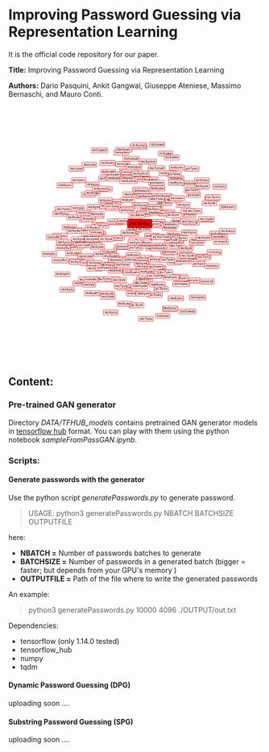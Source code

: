 # Improving Password Guessing via Representation Learning

It is the official code repository for our paper.

**Title:** Improving Password Guessing via Representation Learning

**Authors:** Dario Pasquini, Ankit Gangwal, Giuseppe Ateniese, Massimo Bernaschi, and Mauro Conti.

![rockyou](./rockyou.png)

## Content:

### Pre-trained GAN generator

Directory *DATA/TFHUB_models* contains pretrained GAN generator models in [tensorflow hub](https://www.tensorflow.org/hub) format. You can play with them using the python notebook *sampleFromPassGAN.ipynb*.

### Scripts:
#### Generate passwords with the generator

Use the python script *generatePasswords.py* to generate password.

> USAGE: python3 generatePasswords.py NBATCH BATCHSIZE OUTPUTFILE

here:

* **NBATCH =** Number of passwords batches to generate
* **BATCHSIZE =** Number of passwords in a generated batch (bigger = faster; but depends from your GPU's memory )
* **OUTPUTFILE =** Path of the file where to write the generated passwords

An example:

> python3 generatePasswords.py 10000 4096 ./OUTPUT/out.txt

Dependencies:

* tensorflow (only 1.14.0 tested)
* tensorflow_hub
* numpy
* tqdm

#### Dynamic Password Guessing (DPG)

uploading soon ....

#### Substring Password Guessing (SPG)

uploading soon ....
